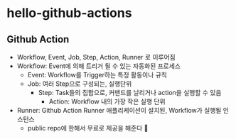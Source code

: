 # hello-github-actions

## Github Action

- Workflow, Event, Job, Step, Action, Runner 로 이루어짐
- Workflow: Event에 의해 트리거 될 수 있는 자동화된 프로세스
  - Event: Workflow를 Trigger하는 특정 활동이나 규칙
  - Job: 여러 Step으로 구성되는, 실행단위
    - Step: Task들의 집합으로, 커맨드를 날리거나 action을 실행할 수 있음
      - Action: Workflow 내의 가장 작은 실행 단위
- Runner: Github Action Runner 애플리케이션이 설치된, Workflow가 실행될 인스턴스
  - public repo에 한해서 무료로 제공을 해준다 🎉
